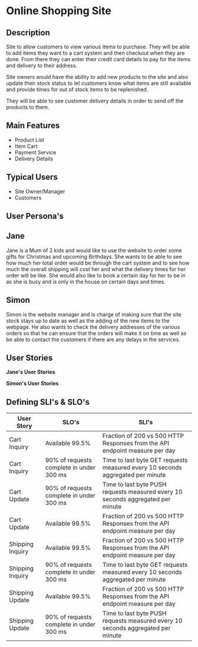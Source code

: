 # Online Shopping Site

## Description

Site to allow customers to view various items to purchase. They will be able to add items they want to a cart system and then checkout when they are done. From there they can enter their credit card details to pay for the items and delivery to their address.

Site owners would have the ability to add new products to the site and also update their stock status to let customers know what items are still available and provide times for out of stock items to be replenished.

They will be able to see customer delivery details in order to send off the products to them.

## Main Features

- Product List
- Item Cart
- Payment Service
- Delivery Details

## Typical Users

- Site Owner/Manager
- Customers

## User Persona's

## Jane

Jane is a Mum of 2 kids and would like to use the website to order some gifts for Christmas and upcoming Birthdays. She wants to be able to see how much her total order would be through the cart system and to see how much the overall shipping will cost her and what the delivery times for her order will be like. She would also like to book a certain day for her to be in as she is busy and is only in the house on certain days and times.

## Simon

Simon is the website manager and is charge of making sure that the site stock stays up to date as well as the adding of the new items to the webpage. He also wants to check the delivery addresses of the various orders so that he can ensure that the orders will make it on time as well as be able to contact the customers if there are any delays in the services.

## User Stories

**Jane's User Stories**

**Simon's User Stories**

## Defining SLI's & SLO's

| User Story  | SLO's |  SLI's |
| ------------- | ------------- | ------ |
| Cart Inquiry  | Available 99.5%  | Fraction of 200 vs 500 HTTP Responses from the API endpoint measure per day |
| Cart Inquiry  | 90% of requests complete in under 300 ms  | Time to last byte GET requests measured every 10 seconds aggregated per minute |
| Cart Update  | 90% of requests complete in under 300 ms  | Time to last byte PUSH requests measured every 10 seconds aggregated per minute |
| Cart Update  | Available 99.5%  | Fraction of 200 vs 500 HTTP Responses from the API endpoint measure per day |
| Shipping Inquiry  | Available 99.5%  | Fraction of 200 vs 500 HTTP Responses from the API endpoint measure per day |
| Shipping Inquiry  | 90% of requests complete in under 300 ms  | Time to last byte GET requests measured every 10 seconds aggregated per minute |
| Shipping Update  | Available 99.5%  | Fraction of 200 vs 500 HTTP Responses from the API endpoint measure per day |
| Shipping Update  | 90% of requests complete in under 300 ms  | Time to last byte PUSH requests measured every 10 seconds aggregated per minute |

